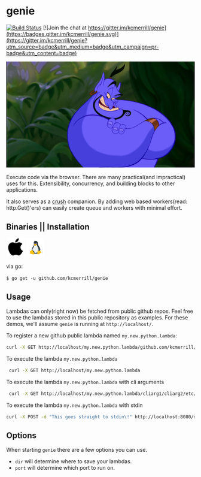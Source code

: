 # genie

[![Build Status](https://travis-ci.org/kcmerrill/genie.svg?branch=master)](https://travis-ci.org/kcmerrill/genie) [![Join the chat at https://gitter.im/kcmerrill/genie](https://badges.gitter.im/kcmerrill/genie.svg)](https://gitter.im/kcmerrill/genie?utm_source=badge&utm_medium=badge&utm_campaign=pr-badge&utm_content=badge)

![genie](https://raw.githubusercontent.com/kcmerrill/genie/master/assets/genie.jpg "genie")

Execute code via the browser. There are many practical(and impractical) uses for this. Extensibility, concurrency, and building blocks to other applications.

It also serves as a [crush](http://github.com/kcmerrill/crush) companion. By adding web based workers(read: http.Get()'ers) can easily create queue and workers with minimal effort.

## Binaries || Installation

[![MacOSX](https://raw.githubusercontent.com/kcmerrill/go-dist/master/assets/apple_logo.png "Mac OSX")](http://go-dist.kcmerrill.com/kcmerrill/genie/mac/amd64) [![Linux](https://raw.githubusercontent.com/kcmerrill/go-dist/master/assets/linux_logo.png "Linux")](http://go-dist.kcmerrill.com/kcmerrill/genie/linux/amd64)

via go:

`$ go get -u github.com/kcmerrill/genie`

## Usage

Lambdas can only(right now) be fetched from public github repos. Feel free to use the lambdas stored in this public repository as examples. For these demos, we'll assume `genie` is running at `http://localhost/`.

To register a new github public lambda named `my.new.python.lambda`:

```bash
curl -X GET http://localhost/my.new.python.lambda/github.com/kcmerrill/genie/lambdas/echo.py
```

To execute the lambda `my.new.python.lambda`

```bash
 curl -X GET http://localhost/my.new.python.lambda
```

To execute the lambda `my.new.python.lambda` with cli arguments

```bash
 curl -X GET http://localhost/my.new.python.lambda/cliarg1/cliarg2/etc/etc/etc
```

To execute the lambda `my.new.python.lambda` with stdin

```bash
curl -X POST -d "This goes straight to stdin\!" http://localhost:8080/my.new.python.lambda/arg1/arg2
```

## Options

When starting `genie` there are a few options you can use.

* `dir` will determine where to save your lambdas.
* `port` will determine which port to run on.
